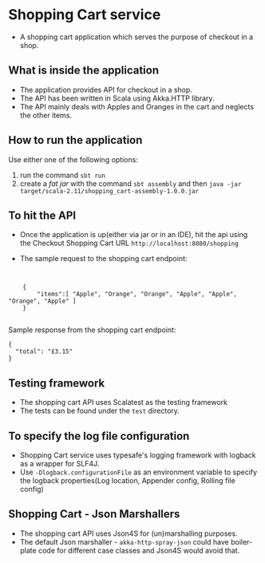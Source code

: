 # Shopping Cart service

- A shopping cart application which serves the purpose of checkout in a shop. 

## What is inside the application

* The application provides API for checkout in a shop. 
* The API has been written in Scala using Akka.HTTP library. 
* The API mainly deals with Apples and Oranges in the cart and neglects the other items.

## How to run the application

Use either one of the following options:

1. run the command `sbt run`
2. create a *fat jar* with the command `sbt assembly` and then `java -jar target/scala-2.11/shopping_cart-assembly-1.0.0.jar`


## To hit the API

* Once the application is up(either via jar or in an IDE), hit the api using the Checkout Shopping Cart URL `http://localhost:8080/shopping`

* The sample request to the shopping cart endpoint:

```

  
    {
    	"items":[ "Apple", "Orange", "Orange", "Apple", "Apple", "Orange", "Apple" ] 
    }
  

```

Sample response from the shopping cart endpoint:

```
{
  "total": "£3.15"
}
```


## Testing framework

* The shopping cart API uses Scalatest as the testing framework
* The tests can be found under the `test` directory.


## To specify the log file configuration

* Shopping Cart service uses typesafe's logging framework with logback as a wrapper for SLF4J.
* Use `-Dlogback.configurationFile` as an environment variable to specify the logback properties(Log location, Appender config, Rolling file config)


## Shopping Cart - Json Marshallers

* The shopping cart API uses Json4S for (un)marshalling purposes.
* The default Json marshaller - `akka-http-spray-json` could have boiler-plate code for different case classes and Json4S would avoid that. 


  